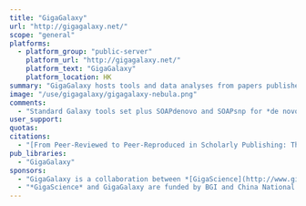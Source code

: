 ```yaml
---
title: "GigaGalaxy"
url: "http://gigagalaxy.net/"
scope: "general"
platforms:
  - platform_group: "public-server"
    platform_url: "http://gigagalaxy.net/"
    platform_text: "GigaGalaxy"
    platform_location: HK
summary: "GigaGalaxy hosts tools and data analyses from papers published in *[GigaScience](http://www.gigasciencejournal.com/)*."
image: "/use/gigagalaxy/gigagalaxy-nebula.png"
comments:
  - "Standard Galaxy tools set plus SOAPdenovo and SOAPsnp for *de novo* assembly and SNP calling."
user_support:
quotas:
citations:
  - "[From Peer-Reviewed to Peer-Reproduced in Scholarly Publishing: The Complementary Roles of Data Models and Workflows in Bioinformatics](https://doi.org/10.1371/journal.pone.0127612), Alejandra González-Beltrán, Peter Li, Jun Zhao, Maria Susana Avila-Garcia, Marco Roos, Mark Thompson, Eelke van der Horst, Rajaram Kaliyaperumal, Ruibang Luo, Tin-Lap Lee, Tak-wah Lam, Scott C. Edmunds, Susanna-Assunta Sansone, Philippe Rocca-Serra. *PLOS One*, Published: July 8, 2015, doi:10.1371/journal.pone.0127612"
pub_libraries:
  - "GigaGalaxy"
sponsors:
  - "GigaGalaxy is a collaboration between *[GigaScience](http://www.gigasciencejournal.com/)* and the [CUHK-BGI Innovation Institution of Trans-Omics (CBIIT)](http://www.cuhk.edu.hk/cbiit/) at the [Chinese University of Hong Kong](http://www.cuhk.edu.hk/)"
  - "*GigaScience* and GigaGalaxy are funded by BGI and China National Genbank."
---
```

